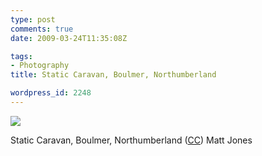 ```yaml
---
type: post
comments: true
date: 2009-03-24T11:35:08Z

tags:
- Photography
title: Static Caravan, Boulmer, Northumberland

wordpress_id: 2248
---
```


[![](http://farm4.static.flickr.com/3617/3375880153_9d04c2fb0a.jpg?v=0)](http://www.flickr.com/photos/mattj/3375880153/in/photostream/)

Static Caravan, Boulmer, Northumberland ([CC](http://creativecommons.org/licenses/by/2.0/deed.en_GB)) Matt Jones
